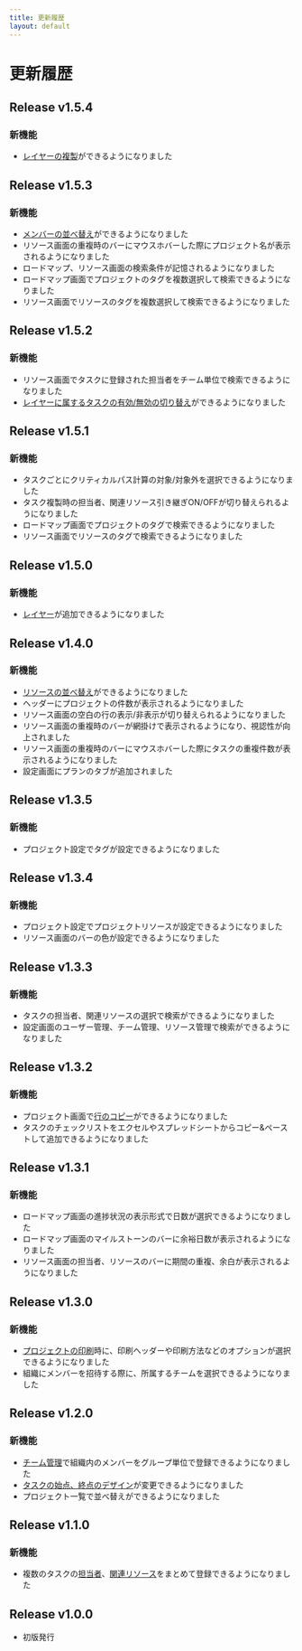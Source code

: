 ```yaml
---
title: 更新履歴
layout: default
---
```


# 更新履歴

<!-- All notable user-facing changes to this project are documented in this file. -->

## Release v1.5.4

### 新機能
- [レイヤーの複製](/projects/layer/#レイヤーの複製)ができるようになりました

## Release v1.5.3

### 新機能
- [メンバーの並べ替え](/settings/users/#メンバーの並べ替えをする)ができるようになりました
- リソース画面の重複時のバーにマウスホバーした際にプロジェクト名が表示されるようになりました
- ロードマップ、リソース画面の検索条件が記憶されるようになりました
- ロードマップ画面でプロジェクトのタグを複数選択して検索できるようになりました
- リソース画面でリソースのタグを複数選択して検索できるようになりました

## Release v1.5.2

### 新機能
- リソース画面でタスクに登録された担当者をチーム単位で検索できるようになりました
- [レイヤーに属するタスクの有効/無効の切り替え](/projects/layer/#レイヤーに属するタスクの有効無効の切り替え)ができるようになりました

## Release v1.5.1

### 新機能
- タスクごとにクリティカルパス計算の対象/対象外を選択できるようになりました
- タスク複製時の担当者、関連リソース引き継ぎON/OFFが切り替えられるようになりました
- ロードマップ画面でプロジェクトのタグで検索できるようになりました
- リソース画面でリソースのタグで検索できるようになりました

## Release v1.5.0

### 新機能
- [レイヤー](/projects/layer/)が追加できるようになりました

## Release v1.4.0

### 新機能
- [リソースの並べ替え](/settings/resources/#リソースの並べ替えをする)ができるようになりました
- ヘッダーにプロジェクトの件数が表示されるようになりました
- リソース画面の空白の行の表示/非表示が切り替えられるようになりました
- リソース画面の重複時のバーが網掛けで表示されるようになり、視認性が向上されました
- リソース画面の重複時のバーにマウスホバーした際にタスクの重複件数が表示されるようになりました
- 設定画面にプランのタブが追加されました

## Release v1.3.5

### 新機能
- プロジェクト設定でタグが設定できるようになりました

## Release v1.3.4

### 新機能
- プロジェクト設定でプロジェクトリソースが設定できるようになりました
- リソース画面のバーの色が設定できるようになりました

## Release v1.3.3

### 新機能
- タスクの担当者、関連リソースの選択で検索ができるようになりました
- 設定画面のユーザー管理、チーム管理、リソース管理で検索ができるようになりました

## Release v1.3.2

### 新機能
- プロジェクト画面で[行のコピー](/projects/row-header#行のコピー)ができるようになりました
- タスクのチェックリストをエクセルやスプレッドシートからコピー&ペーストして追加できるようになりました

## Release v1.3.1

### 新機能
- ロードマップ画面の進捗状況の表示形式で日数が選択できるようになりました
- ロードマップ画面のマイルストーンのバーに余裕日数が表示されるようになりました
- リソース画面の担当者、リソースのバーに期間の重複、余白が表示されるようになりました

## Release v1.3.0

### 新機能
- [プロジェクトの印刷](/projects/manage-project/#プロジェクトを印刷する)時に、印刷ヘッダーや印刷方法などのオプションが選択できるようになりました
- 組織にメンバーを招待する際に、所属するチームを選択できるようになりました

## Release v1.2.0

### 新機能
- [チーム管理](/settings/teams/)で組織内のメンバーをグループ単位で登録できるようになりました
- [タスクの始点、終点のデザイン](/projects/task/change-head-design)が変更できるようになりました
- プロジェクト一覧で並べ替えができるようになりました

## Release v1.1.0

### 新機能
- 複数のタスクの[担当者](/projects/task/assign-users#複数のタスクの担当者をまとめてアサインアサイン解除する)、[関連リソース](/projects/task/assign-resources#複数のタスクのリソースをまとめて関連付け関連付けを解除する)をまとめて登録できるようになりました

## Release v1.0.0

- 初版発行